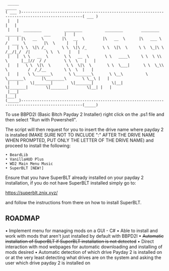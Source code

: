```
 _____                                                                                                   _____ 
( ___ )-------------------------------------------------------------------------------------------------( ___ )
 |   |                                                                                                   |   | 
 |   |  ________          ________          ________        ________           _______          ___      |   | 
 |   | |\   __  \        |\   __  \        |\   __  \      |\   ___ \         /  ___  \        |\  \     |   | 
 |   | \ \  \|\ /_       \ \  \|\ /_       \ \  \|\  \     \ \  \_|\ \       /__/|_/  /|       \ \  \    |   | 
 |   |  \ \   __  \       \ \   __  \       \ \   ____\     \ \  \ \\ \      |__|//  / /        \ \  \   |   | 
 |   |   \ \  \|\  \       \ \  \|\  \       \ \  \___|      \ \  \_\\ \         /  /_/__        \ \  \  |   | 
 |   |    \ \_______\       \ \_______\       \ \__\          \ \_______\       |\________\       \ \__\ |   | 
 |   |     \|_______|        \|_______|        \|__|           \|_______|        \|_______|        \|__| |   | 
 |___|                                                                                                   |___| 
(_____)-------------------------------------------------------------------------------------------------(_____)
```

To use BBPD2I (Basic Bitch Payday 2 Installer) right click on the .ps1 file and then select "Run with Powershell".

The script will then request for you to insert the drive name where payday 2 is installed (MAKE SURE NOT TO INCLUDE ":" AFTER THE DRIVE NAME WHEN PROMPTED, PUT ONLY THE LETTER OF THE DRIVE NAME) and proceed to install the following:

```
• BeardLib
• VanillaHUD Plus
• WD2 Main Menu Music
• SuperBLT [NEW!]
```

Ensure that you have SuperBLT already installed on your payday 2 installation, if you do not have SuperBLT installed simply go to:

https://superblt.znix.xyz/

and follow the instructions from there on how to install SuperBLT.

ROADMAP
-------
• Implement menu for managing mods on a GUI - C#
• Able to install and work with mods that aren't just installed by default with BBPD2I
• ~~Automatic installation of SuperBLT if SuperBLT installation is not detected~~
• Direct interaction with mod webpages for automatic downloading and installing of mods desired
• Automatic detection of which drive Payday 2 is installed on or at the very least detecting what drives are on the system and asking the user which drive payday 2 is installed on
